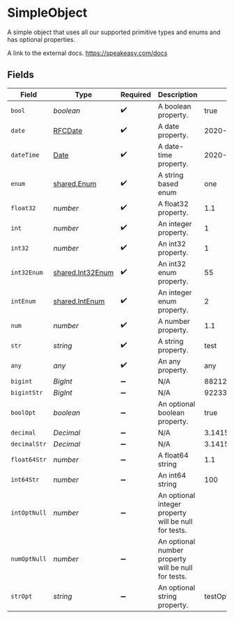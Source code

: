 # SimpleObject

A simple object that uses all our supported primitive types and enums and has optional properties.

A link to the external docs.
<https://speakeasy.com/docs>


## Fields

| Field                                                                                         | Type                                                                                          | Required                                                                                      | Description                                                                                   | Example                                                                                       |
| --------------------------------------------------------------------------------------------- | --------------------------------------------------------------------------------------------- | --------------------------------------------------------------------------------------------- | --------------------------------------------------------------------------------------------- | --------------------------------------------------------------------------------------------- |
| `bool`                                                                                        | *boolean*                                                                                     | :heavy_check_mark:                                                                            | A boolean property.                                                                           | true                                                                                          |
| `date`                                                                                        | [RFCDate](../../../types/rfcdate.md)                                                          | :heavy_check_mark:                                                                            | A date property.                                                                              | 2020-01-01                                                                                    |
| `dateTime`                                                                                    | [Date](https://developer.mozilla.org/en-US/docs/Web/JavaScript/Reference/Global_Objects/Date) | :heavy_check_mark:                                                                            | A date-time property.                                                                         | 2020-01-01T00:00:00.001Z                                                                      |
| `enum`                                                                                        | [shared.Enum](../../../sdk/models/shared/enum.md)                                             | :heavy_check_mark:                                                                            | A string based enum                                                                           | one                                                                                           |
| `float32`                                                                                     | *number*                                                                                      | :heavy_check_mark:                                                                            | A float32 property.                                                                           | 1.1                                                                                           |
| `int`                                                                                         | *number*                                                                                      | :heavy_check_mark:                                                                            | An integer property.                                                                          | 1                                                                                             |
| `int32`                                                                                       | *number*                                                                                      | :heavy_check_mark:                                                                            | An int32 property.                                                                            | 1                                                                                             |
| `int32Enum`                                                                                   | [shared.Int32Enum](../../../sdk/models/shared/int32enum.md)                                   | :heavy_check_mark:                                                                            | An int32 enum property.                                                                       | 55                                                                                            |
| `intEnum`                                                                                     | [shared.IntEnum](../../../sdk/models/shared/intenum.md)                                       | :heavy_check_mark:                                                                            | An integer enum property.                                                                     | 2                                                                                             |
| `num`                                                                                         | *number*                                                                                      | :heavy_check_mark:                                                                            | A number property.                                                                            | 1.1                                                                                           |
| `str`                                                                                         | *string*                                                                                      | :heavy_check_mark:                                                                            | A string property.                                                                            | test                                                                                          |
| `any`                                                                                         | *any*                                                                                         | :heavy_check_mark:                                                                            | An any property.                                                                              | any                                                                                           |
| `bigint`                                                                                      | *BigInt*                                                                                      | :heavy_minus_sign:                                                                            | N/A                                                                                           | 8821239038968084                                                                              |
| `bigintStr`                                                                                   | *BigInt*                                                                                      | :heavy_minus_sign:                                                                            | N/A                                                                                           | 9223372036854775808                                                                           |
| `boolOpt`                                                                                     | *boolean*                                                                                     | :heavy_minus_sign:                                                                            | An optional boolean property.                                                                 | true                                                                                          |
| `decimal`                                                                                     | *Decimal*                                                                                     | :heavy_minus_sign:                                                                            | N/A                                                                                           | 3.141592653589793                                                                             |
| `decimalStr`                                                                                  | *Decimal*                                                                                     | :heavy_minus_sign:                                                                            | N/A                                                                                           | 3.14159265358979344719667586                                                                  |
| `float64Str`                                                                                  | *number*                                                                                      | :heavy_minus_sign:                                                                            | A float64 string                                                                              | 1.1                                                                                           |
| `int64Str`                                                                                    | *number*                                                                                      | :heavy_minus_sign:                                                                            | An int64 string                                                                               | 100                                                                                           |
| `intOptNull`                                                                                  | *number*                                                                                      | :heavy_minus_sign:                                                                            | An optional integer property will be null for tests.                                          |                                                                                               |
| `numOptNull`                                                                                  | *number*                                                                                      | :heavy_minus_sign:                                                                            | An optional number property will be null for tests.                                           |                                                                                               |
| `strOpt`                                                                                      | *string*                                                                                      | :heavy_minus_sign:                                                                            | An optional string property.                                                                  | testOptional                                                                                  |